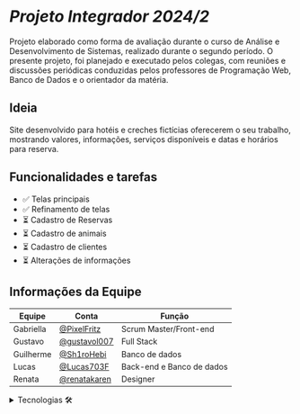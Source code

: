 # _Projeto Integrador 2024/2_
Projeto elaborado como forma de avaliação durante o curso de Análise e Desenvolvimento de Sistemas, realizado durante o segundo período. O presente projeto, foi planejado e executado pelos colegas, com reuniões e discussões periódicas conduzidas pelos professores de Programação Web, Banco de Dados e o orientador da matéria.  

## Ideia
Site desenvolvido para hotéis e creches fictícias oferecerem o seu trabalho, mostrando valores, informações, serviços disponíveis e datas e horários para reserva.

## Funcionalidades e tarefas
- ✅ Telas principais
- ✅ Refinamento de telas
- ⏳ Cadastro de Reservas
- ⏳ Cadastro de animais
- ⏳ Cadastro de clientes
- ⏳ Alterações de informações

## Informações da Equipe
| Equipe | Conta | Função |
|----------|----------|----------|
| Gabriella | [@PixelFritz](https://github.com/pixelfritz) | Scrum Master/Front-end |
| Gustavo | [@gustavol007](https://github.com/gustavol007) | Full Stack |
| Guilherme | [@Sh1roHebi](https://github.com/sh1rohebi) | Banco de dados |
| Lucas | [@Lucas703F](https://github.com/lucas703f) | Back-end e Banco de dados |
| Renata | [@renatakaren](https://github.com/renatakaren) | Designer | 

<details>
<summary>Tecnologias 🛠️</summary>

##### Linguagens de programação

<!-- Você pode encontrar os ícones das tecnologias em:
[DevIcons](https://devicon.dev/) -->

| Descrição                                    | Tecnologia                                                                                                     |
|:--------------------------------------------:|:--------------------------------------------------------------------------------------------------------------:|
| Linguagem de programação para interatividade | ![JavaScript](https://cdn.jsdelivr.net/gh/devicons/devicon/icons/javascript/javascript-original.svg)           |
| Estruturação de conteúdo                     | ![HTML](https://github.com/devicons/devicon/blob/master/icons/html5/html5-original.svg)                        |
| Estilização                                  | ![CSS](https://github.com/devicons/devicon/blob/master/icons/css3/css3-original.svg)                           |
| Comunicação com API do IBGE                  | ![Python](https://github.com/devicons/devicon/blob/master/icons/python/python-original.svg)                    |
| Banco de Dados                               | ![MySQL](https://github.com/devicons/devicon/blob/master/icons/mysql/mysql-original.svg)                       |
| Banco de Dados                               | ![PhP](https://github.com/devicons/devicon/blob/master/icons/php/php-original.svg)                             |

</details>
